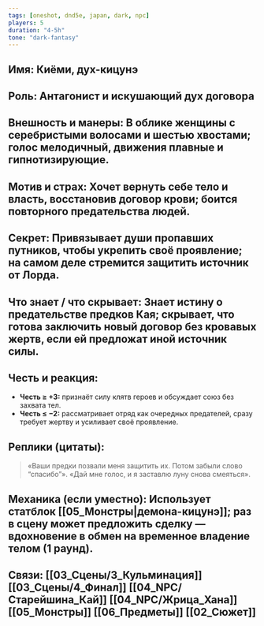 ```yaml
---
tags: [oneshot, dnd5e, japan, dark, npc]
players: 5
duration: "4-5h"
tone: "dark-fantasy"
---
```


## Имя: Киёми, дух-кицунэ
## Роль: Антагонист и искушающий дух договора
## Внешность и манеры: В облике женщины с серебристыми волосами и шестью хвостами; голос мелодичный, движения плавные и гипнотизирующие.
## Мотив и страх: Хочет вернуть себе тело и власть, восстановив договор крови; боится повторного предательства людей.
## Секрет: Привязывает души пропавших путников, чтобы укрепить своё проявление; на самом деле стремится защитить источник от Лорда.
## Что знает / что скрывает: Знает истину о предательстве предков Кая; скрывает, что готова заключить новый договор без кровавых жертв, если ей предложат иной источник силы.
## Честь и реакция:
- **Честь ≥ +3:** признаёт силу клятв героев и обсуждает союз без захвата тел.
- **Честь ≤ −2:** рассматривает отряд как очередных предателей, сразу требует жертву и усиливает своё проявление.
## Реплики (цитаты):
> «Ваши предки позвали меня защитить их. Потом забыли слово “спасибо”».
> «Дай мне голос, и я заставлю луну снова смеяться».
## Механика (если уместно): Использует статблок [[05_Монстры|демона-кицунэ]]; раз в сцену может предложить сделку — вдохновение в обмен на временное владение телом (1 раунд).
## Связи: [[03_Сцены/3_Кульминация]] [[03_Сцены/4_Финал]] [[04_NPC/Старейшина_Кай]] [[04_NPC/Жрица_Хана]] [[05_Монстры]] [[06_Предметы]] [[02_Сюжет]]
